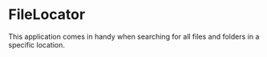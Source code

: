 # FileLocator
This application comes in handy when searching for all files and folders in a specific location.
